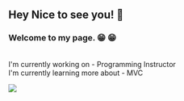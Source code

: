 
## Hey Nice to see you! :wave:
### Welcome to my page. :grin: :grin:
<br/>
I'm currently working on - Programming Instructor <br>
I'm currently learning more about - MVC <br>

![](https://images.pexels.com/photos/735911/pexels-photo-735911.jpeg?auto=compress&cs=tinysrgb&dpr=2&h=650&w=940)





